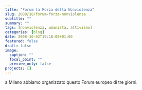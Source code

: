 ```yaml
---
title: "Forum la Forza della Nonviolenza"
slug: 2008/10/forum-forza-nonviolenza
subtitle: ""
summary: ""
tags: [nonviolenza, umanista, attivismo]
categories: [blog]
date: 2008-10-02T19:18:02+01:00
featured: false
draft: false
image:
  caption: ""
  focal_point: ""
  preview_only: false
projects: []
---
```


a Milano abbiamo organizzato questo Forum europeo di tre giorni.

